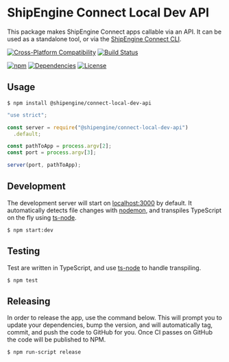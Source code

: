 # ShipEngine Connect Local Dev API

This package makes ShipEngine Connect apps callable via an API. It can be used as a standalone tool, or via the [ShipEngine Connect CLI](https://www.npmjs.com/package/@shipengine/connect-local-dev-api).

[![Cross-Platform Compatibility](https://shipengine.github.io/img/badges/os-badges.svg)](https://github.com/ShipEngine/connect-local-dev-api/actions)
[![Build Status](https://github.com/ShipEngine/connect-local-dev-api/workflows/CI-CD/badge.svg)](https://github.com/ShipEngine/connect-local-dev-api/actions)

[![npm](https://img.shields.io/npm/v/@shipengine/connect-local-dev-api.svg)](https://www.npmjs.com/package/@shipengine/connect-local-dev-api)
[![Dependencies](https://david-dm.org/ShipEngine/connect-local-dev-api.svg)](https://david-dm.org/ShipEngine/connect-local-dev-api)
[![License](https://img.shields.io/npm/l/@shipengine/connect-local-dev-api.svg)](LICENSE)


## Usage
```sh-session
$ npm install @shipengine/connect-local-dev-api
```

```javascript
"use strict";

const server = require("@shipengine/connect-local-dev-api")
  .default;

const pathToApp = process.argv[2];
const port = process.argv[3];

server(port, pathToApp);

```

## Development

The development server will start on [localhost:3000](http://localhost:3000) by default. It automatically detects file changes with [nodemon](https://www.npmjs.com/package/nodemon), and transpiles TypeScript on the fly using [ts-node](https://www.npmjs.com/package/ts-node).

```sh-session
$ npm start:dev
```

## Testing

Test are written in TypeScript, and use [ts-node](https://www.npmjs.com/package/ts-node) to handle transpiling.

```sh-session
$ npm test
```

## Releasing

In order to release the app, use the command below. This will prompt you to update your dependencies, bump the version, and will automatically tag, commit, and push the code to GitHub for you. Once CI passes on GitHub the code will be published to NPM.

```sh-session
$ npm run-script release
```